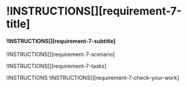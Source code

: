 # !INSTRUCTIONS[][requirement-7-title]

#### !INSTRUCTIONS[][requirement-7-subtitle]

!INSTRUCTIONS[][requirement-7-scenario]

!INSTRUCTIONS[][requirement-7-tasks]

!INSTRUCTIONS[](https://raw.githubusercontent.com/LODSContent/Challenge-V2-Framework/master/Templates/LevelSpecific/Checks/@lab.Variable(difficulty).md)
!INSTRUCTIONS[][requirement-7-check-your-work]
